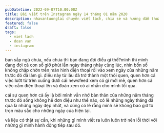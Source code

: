 ```yaml
---
pubDatetime: 2022-09-07T10:00:00Z
title: Bài viết trên Instagram ngày 14 tháng 01 năm 2020
description: nhavantuonglai chuyên viết lách, chia sẻ và hướng dẫn thuần thục khi thực hành viết lách qua những bài chia sẻ trên Instagram chính thức.
featured: false
draft: false
tags:
  - viet lach
  - doan van
  - instagram
---
```


bạn sắp ngủ chưa, nếu chưa thì bạn đang đợi điều gì thế?mình thì mình đang đợi cả con số giờ phút lẫn ngày tháng nhảy cùng lúc, nhìn bốn số không chập chờn trên màn hình điện thoại rồi vào xem ngày của những năm trước đó đã làm gì. điều này từ lâu đã trở thành một thói quen, quen hơn cả việc lướt từ trên xuống dưới cái newsfeed xem có gì mới mẻ, quen hơn cả việc cầm điện thoại lên và đoán xem có ai nhắn cho mình tối qua.

cái sự quen hơn cả ấy là bởi mình vẫn nhớ bản thân của những năm tháng trước đó sống không hề đơn điệu như thế nào, có lẽ những ngày tháng đã qua là những ngày đẹp nhất, và cũng có lẽ rằng mình sẽ không bao giờ tô trọn màu sắc cho những ngày của hiện tại.

và liệu có thật sự cần, khi những gì mình viết ra luôn luôn trở nên lỗi thời với những gì mình hành động tiếp sau đó.
